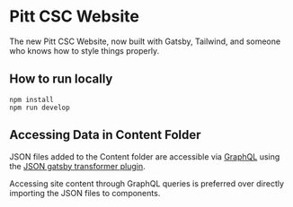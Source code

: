# Pitt CSC Website
The new Pitt CSC Website, now built with Gatsby, Tailwind, and someone who knows how to style things properly.

## How to run locally

```console
npm install
npm run develop
```

## Accessing Data in Content Folder

JSON files added to the Content folder are accessible via [GraphQL](https://www.gatsbyjs.com/docs/graphql/) using the [JSON gatsby transformer plugin](https://www.gatsbyjs.com/plugins/gatsby-transformer-json/).

Accessing site content through GraphQL queries is preferred over directly importing the JSON files to components.